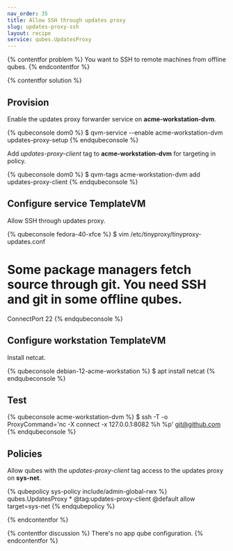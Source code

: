 ```yaml
---
nav_order: 35
title: Allow SSH through updates proxy
slug: updates-proxy-ssh
layout: recipe
service: qubes.UpdatesProxy
---
```


{% contentfor problem %}
You want to SSH to remote machines from offline qubes.
{% endcontentfor %}

{% contentfor solution %}
## Provision

Enable the updates proxy forwarder service on **acme-workstation-dvm**.

{% qubeconsole dom0 %}
$ qvm-service --enable acme-workstation-dvm updates-proxy-setup 
{% endqubeconsole %}

Add *updates-proxy-client* tag to **acme-workstation-dvm** for targeting in policy.

{% qubeconsole dom0 %}
$ qvm-tags acme-workstation-dvm add updates-proxy-client
{% endqubeconsole %}

## Configure service TemplateVM

Allow SSH through updates proxy.

{% qubeconsole fedora-40-xfce %}
$ vim /etc/tinyproxy/tinyproxy-updates.conf
# Some package managers fetch source through git. You need SSH and git in some offline qubes.
ConnectPort 22
{% endqubeconsole %}

## Configure workstation TemplateVM

Install netcat.

{% qubeconsole debian-12-acme-workstation %}
$ apt install netcat
{% endqubeconsole %}

## Test

{% qubeconsole acme-workstation-dvm %}
$ ssh -T -o ProxyCommand='nc -X connect -x 127.0.0.1:8082 %h %p' git@github.com
{% endqubeconsole %}

## Policies

Allow qubes with the *updates-proxy-client* tag access to the updates proxy on **sys-net**.

{% qubepolicy sys-policy include/admin-global-rwx %}
qubes.UpdatesProxy * @tag:updates-proxy-client @default allow target=sys-net
{% endqubepolicy %}

{% endcontentfor %}

{% contentfor discussion %}
There's no app qube configuration.
{% endcontentfor %}
